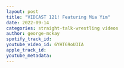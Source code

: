 ```yaml
---
layout: post
title: "VIDCAST 121! Featuring Mia Yim"
date: 2022-09-14
categories: straight-talk-wrestling videos
author: george-mckay
spotify_track_id: 
youtube_video_id: 6YHT69oU3IA
apple_track_id: 
youtube_metadata: 
---
```

